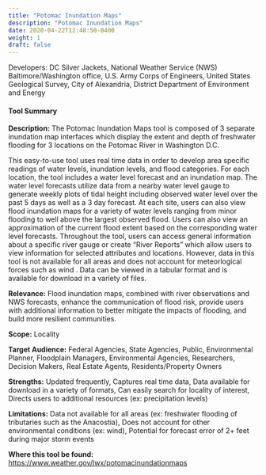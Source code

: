 ```yaml
---
title: "Potomac Inundation Maps"
description: "Potomac Inundation Maps"
date: 2020-04-22T12:48:50-0400
weight: 1
draft: false
---
```

Developers: DC Silver Jackets, National Weather Service (NWS) Baltimore/Washington office, U.S. Army Corps of Engineers, United States Geological Survey, City of Alexandria, District Department of Environment and Energy

#### Tool Summary
**Description:** The Potomac Inundation Maps tool is composed of 3 separate inundation map interfaces which display the extent and depth of freshwater flooding for 3 locations on the Potomac River in Washington D.C. 

This easy-to-use tool uses real time data in order to develop area specific readings of water levels, inundation levels, and flood categories. For each location, the tool includes a water level forecast and an inundation map. The water level forecasts utilize data from a nearby water level gauge to generate weekly plots of tidal height including observed water level over the past 5 days as well as a 3 day forecast. At each site, users can also view flood inundation maps for a variety of water levels ranging from minor flooding to well above the largest observed flood. Users can also view an approximation of the current flood extent based on the corresponding water level forecasts. Throughout the tool, users can access general information about a specific river gauge or create “River Reports” which allow users to view information for selected attributes and locations. However, data in this tool is not available for all areas and does not account for meteorlogical forces such as wind . Data can be viewed in a tabular format and is available for download in a variety of files.

**Relevance:** Flood inundation maps, combined with river observations and NWS forecasts, enhance the communication of flood risk, provide users with additional information to better mitigate the impacts of flooding, and build more resilient communities.

**Scope:** Locality

**Target Audience:** Federal Agencies, State Agencies, Public, Environmental Planner, Floodplain Managers, Environmental Agencies, Researchers, Decision Makers, Real Estate Agents, Residents/Property Owners

**Strengths:** Updated frequently, Captures real time data, Data available for download in a variety of formats, Can easily search for locality of interest, Directs users to additional resources (ex: precipitation levels)

**Limitations:** Data not available for all areas (ex: freshwater flooding of tributaries such as the Anacostia), Does not account for other environmental conditions (ex: wind), Potential for forecast error of 2+ feet during major storm events

**Where this tool be found:** https://www.weather.gov/lwx/potomacinundationmaps
